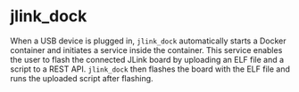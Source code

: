 # jlink_dock

When a USB device is plugged in, `jlink_dock` automatically starts a Docker
container and initiates a service inside the container. This service enables
the user to flash the connected JLink board by uploading an ELF file and a
script to a REST API. `jlink_dock` then flashes the board with the ELF file and
runs the uploaded script after flashing.
